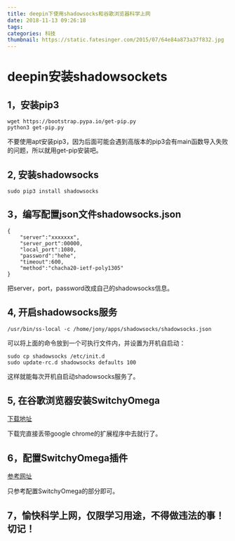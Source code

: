 ```yaml
---
title: deepin下使用shadowsocks和谷歌浏览器科学上网
date: 2018-11-13 09:26:18
tags:
categories: 科技
thumbnail: https://static.fatesinger.com/2015/07/64e84a873a37f832.jpg
---
```


# deepin安装shadowsockets

## 1，安装pip3
```
wget https://bootstrap.pypa.io/get-pip.py
python3 get-pip.py
```
不要使用apt安装pip3，因为后面可能会遇到高版本的pip3会有main函数导入失败的问题，所以就用get-pip安装吧。

## 2, 安装shadowsocks
```
sudo pip3 install shadowsocks
```
## 3，编写配置json文件shadowsocks.json
```
{
	"server":"xxxxxxx",
	"server_port":00000,
	"local_port":1080,
	"password":"hehe",
	"timeout":600,
	"method":"chacha20-ietf-poly1305"
}
```
把server，port，password改成自己的shadowsocks信息。


## 4, 开启shadowsocks服务

```
/usr/bin/ss-local -c /home/jony/apps/shadowsocks/shadowsocks.json
```

可以将上面的命令放到一个可执行文件内，并设置为开机自启动：
```
sudo cp shadowsocks /etc/init.d
sudo update-rc.d shadowsocks defaults 100
```
这样就能每次开机自启动shadowsocks服务了。



## 5, 在谷歌浏览器安装SwitchyOmega

[下载地址][1]

下载完直接丢带google chrome的扩展程序中去就行了。

## 6，配置SwitchyOmega插件

[参考网址][2]

只参考配置SwitchyOmega的部分即可。

## 7，愉快科学上网，仅限学习用途，不得做违法的事！切记！

[1]: https://github.com/FelisCatus/SwitchyOmega/releases
[2]: https://www.aliyun.com/jiaocheng/134757.html